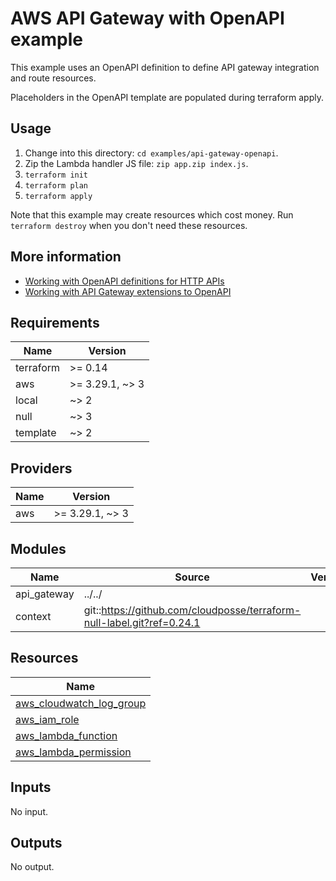 # AWS API Gateway with OpenAPI example

This example uses an OpenAPI definition to define API gateway integration and route resources.

Placeholders in the OpenAPI template are populated during terraform apply.

## Usage

1. Change into this directory: `cd examples/api-gateway-openapi`.
1. Zip the Lambda handler JS file: `zip app.zip index.js`.
1. `terraform init` 
1. `terraform plan` 
1. `terraform apply` 

Note that this example may create resources which cost money. Run `terraform destroy` when you don't need these resources.

## More information

- [Working with OpenAPI definitions for HTTP APIs](https://docs.aws.amazon.com/apigateway/latest/developerguide/http-api-open-api.html)
- [Working with API Gateway extensions to OpenAPI](https://docs.aws.amazon.com/apigateway/latest/developerguide/api-gateway-swagger-extensions.html)

<!-- BEGINNING OF PRE-COMMIT-TERRAFORM DOCS HOOK -->
## Requirements

| Name | Version |
|------|---------|
| terraform | >= 0.14 |
| aws | >= 3.29.1, ~> 3 |
| local | ~> 2 |
| null | ~> 3 |
| template | ~> 2 |

## Providers

| Name | Version |
|------|---------|
| aws | >= 3.29.1, ~> 3 |

## Modules

| Name | Source | Version |
|------|--------|---------|
| api_gateway | ../../ |  |
| context | git::https://github.com/cloudposse/terraform-null-label.git?ref=0.24.1 |  |

## Resources

| Name |
|------|
| [aws_cloudwatch_log_group](https://registry.terraform.io/providers/hashicorp/aws/latest/docs/resources/cloudwatch_log_group) |
| [aws_iam_role](https://registry.terraform.io/providers/hashicorp/aws/latest/docs/resources/iam_role) |
| [aws_lambda_function](https://registry.terraform.io/providers/hashicorp/aws/latest/docs/resources/lambda_function) |
| [aws_lambda_permission](https://registry.terraform.io/providers/hashicorp/aws/latest/docs/resources/lambda_permission) |

## Inputs

No input.

## Outputs

No output.
<!-- END OF PRE-COMMIT-TERRAFORM DOCS HOOK -->
